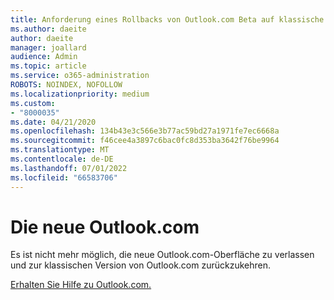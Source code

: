 ```yaml
---
title: Anforderung eines Rollbacks von Outlook.com Beta auf klassische Outlook.com
ms.author: daeite
author: daeite
manager: joallard
audience: Admin
ms.topic: article
ms.service: o365-administration
ROBOTS: NOINDEX, NOFOLLOW
ms.localizationpriority: medium
ms.custom:
- "8000035"
ms.date: 04/21/2020
ms.openlocfilehash: 134b43e3c566e3b77ac59bd27a1971fe7ec6668a
ms.sourcegitcommit: f46cee4a3897c6bac0fc8d353ba3642f76be9964
ms.translationtype: MT
ms.contentlocale: de-DE
ms.lasthandoff: 07/01/2022
ms.locfileid: "66583706"
---
```

# <a name="the-new-outlookcom"></a>Die neue Outlook.com

Es ist nicht mehr möglich, die neue Outlook.com-Oberfläche zu verlassen und zur klassischen Version von Outlook.com zurückzukehren.

[Erhalten Sie Hilfe zu Outlook.com.](https://support.microsoft.com/office/get-help-with-outlook-com-40676ad0-c831-45ac-a023-5be633be798d)
